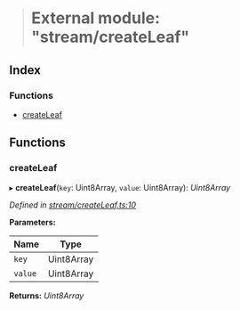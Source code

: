 > # External module: "stream/createLeaf"

## Index

### Functions

* [createLeaf](_stream_createleaf_.md#createleaf)

## Functions

###  createLeaf

▸ **createLeaf**(`key`: Uint8Array, `value`: Uint8Array): *Uint8Array*

*Defined in [stream/createLeaf.ts:10](https://github.com/polkadot-js/common/blob/25fc033/packages/trie-codec/src/stream/createLeaf.ts#L10)*

**Parameters:**

Name | Type |
------ | ------ |
`key` | Uint8Array |
`value` | Uint8Array |

**Returns:** *Uint8Array*